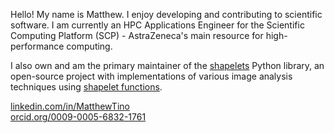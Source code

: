 Hello! My name is Matthew. I enjoy developing and contributing to scientific software. I am currently an HPC Applications Engineer for the Scientific Computing Platform (SCP) - AstraZeneca's main resource for high-performance computing. 

I also own and am the primary maintainer of the [shapelets](https://github.com/uw-comphys/shapelets) Python library, an open-source project with implementations of various image analysis techniques using [shapelet functions](https://doi.org/10.1046/j.1365-8711.2003.05901.x).

[linkedin.com/in/MatthewTino](https://linkedin.com/in/matthewtino)    
[orcid.org/0009-0005-6832-1761](https://orcid.org/0009-0005-6832-1761)
